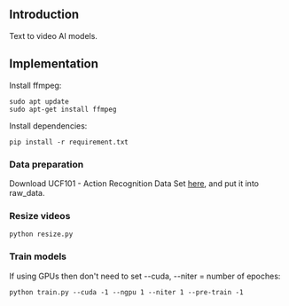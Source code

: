 ## Introduction
Text to video AI models.
## Implementation
Install ffmpeg: 
```
sudo apt update
sudo apt-get install ffmpeg
```
Install dependencies: 
```
pip install -r requirement.txt
```
### Data preparation
Download UCF101 - Action Recognition Data Set [here](https://www.crcv.ucf.edu/data/UCF101.php), and put it into raw_data.
### Resize videos

```
python resize.py
```
### Train models
If using GPUs then don't need to set --cuda, --niter = number of epoches:
```
python train.py --cuda -1 --ngpu 1 --niter 1 --pre-train -1 
```
